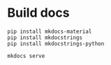 # Build docs

```
pip install mkdocs-material
pip install mkdocstrings
pip install mkdocstrings-python
```

```
mkdocs serve
```

